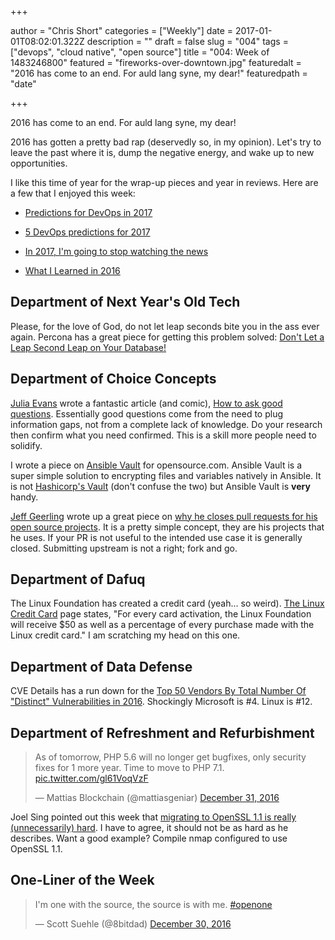 +++

author = "Chris Short"
categories = ["Weekly"]
date = 2017-01-01T08:02:01.322Z
description = ""
draft = false
slug = "004"
tags = ["devops", "cloud native", "open source"]
title = "004: Week of 1483246800"
featured = "fireworks-over-downtown.jpg"
featuredalt = "2016 has come to an end. For auld lang syne, my dear!"
featuredpath = "date"

+++

2016 has come to an end. For auld lang syne, my dear!

2016 has gotten a pretty bad rap (deservedly so, in my opinion). Let's try to leave the past where it is, dump the negative energy, and wake up to new opportunities.

I like this time of year for the wrap-up pieces and year in reviews. Here are a few that I enjoyed this week:

* [Predictions for DevOps in 2017](https://dzone.com/articles/predictions-for-devops-in-2017-1)

* [5 DevOps predictions for 2017](http://www.techrepublic.com/article/5-devops-predictions-for-2017/)

* [In 2017, I'm going to stop watching the news](https://ma.ttias.be/stop-watching-news/)

* [What I Learned in 2016](https://chrisshort.net/what-i-learned-in-2016/)

## Department of Next Year's Old Tech

Please, for the love of God, do not let leap seconds bite you in the ass ever again. Percona has a great piece for getting this problem solved: [Don't Let a Leap Second Leap on Your Database!](https://www.percona.com/blog/2016/12/27/prepare-for-the-new-leap-second/)

## Department of Choice Concepts

[Julia Evans](https://jvns.ca/) wrote a fantastic article (and comic), [How to ask good questions](https://jvns.ca/blog/good-questions/). Essentially good questions come from the need to plug information gaps, not from a complete lack of knowledge. Do your research then confirm what you need confirmed. This is a skill more people need to solidify.

I wrote a piece on [Ansible Vault](https://opensource.com/article/16/12/devops-security-ansible-vault) for opensource.com. Ansible Vault is a super simple solution to encrypting files and variables natively in Ansible. It is not [Hashicorp's Vault](https://www.vaultproject.io/) (don't confuse the two) but Ansible Vault is **very** handy.

[Jeff Geerling](http://www.jeffgeerling.com/) wrote up a great piece on [why he closes pull requests for his open source projects](http://www.jeffgeerling.com/blog/2016/why-i-close-prs-oss-project-maintainer-notes). It is a pretty simple concept, they are his projects that he uses. If your PR is not useful to the intended use case it is generally closed. Submitting upstream is not a right; fork and go.

## Department of Dafuq

The Linux Foundation has created a credit card (yeah... so weird). [The Linux Credit Card](https://www.linuxfoundation.org/offerings/linux-credit-card) page states, "For every card activation, the Linux Foundation will receive $50 as well as a percentage of every purchase made with the Linux credit card." I am scratching my head on this one.

## Department of Data Defense

CVE Details has a run down for the [Top 50 Vendors By Total Number Of "Distinct" Vulnerabilities in 2016](http://www.cvedetails.com/top-50-vendors.php?year=2016). Shockingly Microsoft is #4. Linux is #12.

## Department of Refreshment and Refurbishment

<blockquote class="twitter-tweet" data-lang="en"><p lang="en" dir="ltr">As of tomorrow, PHP 5.6 will no longer get bugfixes, only security fixes for 1 more year. Time to move to PHP 7.1. <a href="https://t.co/gl61VoqVzF">pic.twitter.com/gl61VoqVzF</a></p>&mdash; Mattias Blockchain (@mattiasgeniar) <a href="https://twitter.com/mattiasgeniar/status/815144386434568193?ref_src=twsrc%5Etfw">December 31, 2016</a></blockquote>
<script async src="https://platform.twitter.com/widgets.js" charset="utf-8"></script>

Joel Sing pointed out this week that [migrating to OpenSSL 1.1 is really (unnecessarily) hard](https://www.mail-archive.com/tech@openbsd.org/msg36437.html). I have to agree, it should not be as hard as he describes. Want a good example? Compile nmap configured to use OpenSSL 1.1.

## One-Liner of the Week

<blockquote class="twitter-tweet" data-lang="en"><p lang="en" dir="ltr">I&#39;m one with the source, the source is with me. <a href="https://twitter.com/hashtag/openone?src=hash&amp;ref_src=twsrc%5Etfw">#openone</a></p>&mdash; Scott Suehle (@8bitdad) <a href="https://twitter.com/8bitdad/status/814871794649808896?ref_src=twsrc%5Etfw">December 30, 2016</a></blockquote>
<script async src="https://platform.twitter.com/widgets.js" charset="utf-8"></script>